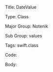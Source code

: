 Title:  DateValue

Type:   Class

Major Group: Notenik

Sub Group:   values

Tags:   swift.class

Code:



Body:


